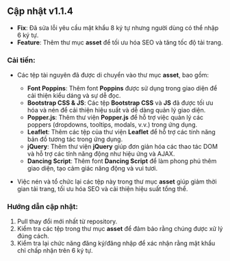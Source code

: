 ## Cập nhật v1.1.4
- **Fix**: Đã sửa lỗi yêu cầu mật khẩu 8 ký tự nhưng người dùng có thể nhập 6 ký tự.
- **Feature**: Thêm thư mục **asset** để tối ưu hóa SEO và tăng tốc độ tải trang.

### **Cải tiến**:
- Các tệp tài nguyên đã được di chuyển vào thư mục **asset**, bao gồm:
  - **Font Poppins**: Thêm font **Poppins** được sử dụng trong giao diện để cải thiện kiểu dáng và sự dễ đọc.
  - **Bootstrap CSS & JS**: Các tệp **Bootstrap CSS** và **JS** đã được tối ưu hóa và nén để cải thiện hiệu suất và dễ dàng quản lý giao diện.
  - **Popper.js**: Thêm thư viện **Popper.js** để hỗ trợ việc quản lý các poppers (dropdowns, tooltips, modals, v.v.) trong ứng dụng.
  - **Leaflet**: Thêm các tệp của thư viện **Leaflet** để hỗ trợ các tính năng bản đồ tương tác trong ứng dụng.
  - **jQuery**: Thêm thư viện **jQuery** giúp đơn giản hóa các thao tác DOM và hỗ trợ các tính năng động như hiệu ứng và AJAX.
  - **Dancing Script**: Thêm font **Dancing Script** để làm phong phú thêm giao diện, tạo cảm giác năng động và vui tươi.

- Việc nén và tổ chức lại các tệp này trong thư mục **asset** giúp giảm thời gian tải trang, tối ưu hóa SEO và cải thiện hiệu suất tổng thể.

### **Hướng dẫn cập nhật**:
1. Pull thay đổi mới nhất từ repository.
2. Kiểm tra các tệp trong thư mục **asset** để đảm bảo rằng chúng được xử lý đúng cách.
3. Kiểm tra lại chức năng đăng ký/đăng nhập để xác nhận rằng mật khẩu chỉ chấp nhận trên 6 ký tự.
